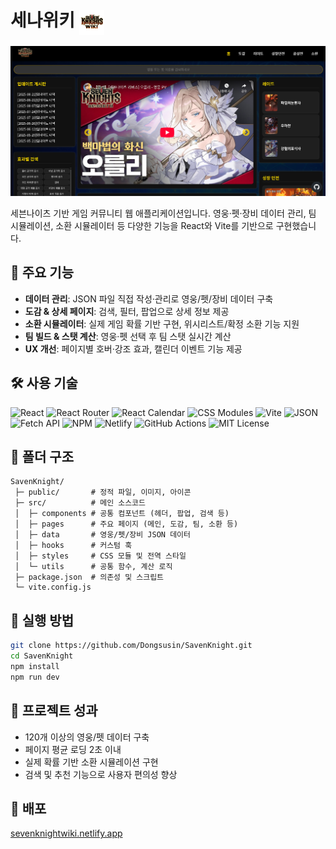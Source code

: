 # 세나위키 <img src="/public/logo.png" alt="Project Icon" width="40" style="vertical-align:middle;">

![Project Main](/public/readme/메인.png)

세븐나이츠 기반 게임 커뮤니티 웹 애플리케이션입니다. 영웅·펫·장비 데이터 관리, 팀 시뮬레이션, 소환 시뮬레이터 등 다양한 기능을 React와 Vite를 기반으로 구현했습니다.

## 📌 주요 기능

- **데이터 관리**: JSON 파일 직접 작성·관리로 영웅/펫/장비 데이터 구축
- **도감 & 상세 페이지**: 검색, 필터, 팝업으로 상세 정보 제공
- **소환 시뮬레이터**: 실제 게임 확률 기반 구현, 위시리스트/확정 소환 기능 지원
- **팀 빌드 & 스탯 계산**: 영웅·펫 선택 후 팀 스탯 실시간 계산
- **UX 개선**: 페이지별 호버·강조 효과, 캘린더 이벤트 기능 제공

## 🛠 사용 기술

![React](https://img.shields.io/badge/React-20232A?style=for-the-badge&logo=react&logoColor=61DAFB)
![React Router](https://img.shields.io/badge/React_Router-CA4245?style=for-the-badge&logo=react-router&logoColor=white)
![React Calendar](https://img.shields.io/badge/React_Calendar-61DAFB?style=for-the-badge&logo=react&logoColor=white)
![CSS Modules](https://img.shields.io/badge/CSS%20Modules-1572B6?style=for-the-badge&logo=css3&logoColor=white)
![Vite](https://img.shields.io/badge/Vite-646CFF?style=for-the-badge&logo=vite&logoColor=FFD62E)
![JSON](https://img.shields.io/badge/JSON-000000?style=for-the-badge&logo=json&logoColor=white)
![Fetch API](https://img.shields.io/badge/Fetch_API-35495E?style=for-the-badge&logo=javascript&logoColor=F7DF1E)
![NPM](https://img.shields.io/badge/NPM-CB3837?style=for-the-badge&logo=npm&logoColor=white)
![Netlify](https://img.shields.io/badge/Netlify-00C7B7?style=for-the-badge&logo=netlify&logoColor=white)
![GitHub Actions](https://img.shields.io/badge/GitHub_Actions-2088FF?style=for-the-badge&logo=githubactions&logoColor=white)
![MIT License](https://img.shields.io/badge/License-MIT-green?style=for-the-badge)

## 📂 폴더 구조

```
SavenKnight/
 ├─ public/       # 정적 파일, 이미지, 아이콘
 ├─ src/          # 메인 소스코드
 │  ├─ components # 공통 컴포넌트 (헤더, 팝업, 검색 등)
 │  ├─ pages      # 주요 페이지 (메인, 도감, 팀, 소환 등)
 │  ├─ data       # 영웅/펫/장비 JSON 데이터
 │  ├─ hooks      # 커스텀 훅
 │  ├─ styles     # CSS 모듈 및 전역 스타일
 │  └─ utils      # 공통 함수, 계산 로직
 ├─ package.json  # 의존성 및 스크립트
 └─ vite.config.js
```

## 🚀 실행 방법

```bash
git clone https://github.com/Dongsusin/SavenKnight.git
cd SavenKnight
npm install
npm run dev
```

## 🌟 프로젝트 성과

- 120개 이상의 영웅/펫 데이터 구축
- 페이지 평균 로딩 2초 이내
- 실제 확률 기반 소환 시뮬레이션 구현
- 검색 및 추천 기능으로 사용자 편의성 향상

## 🔗 배포

[sevenknightwiki.netlify.app](https://sevenknightwiki.netlify.app)
